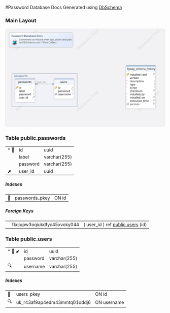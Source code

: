 #Password Database Docs
Generated using [DbSchema](https://dbschema.com)




### Main Layout
![img](./MainLayout.svg)




### Table public.passwords 
| | | |
|---|---|---|
| * &#128273;  | id| uuid  |
|  | label| varchar(255)  |
|  | password| varchar(255)  |
| &#11016; | user\_id| uuid  |


##### Indexes 
| | | |
|---|---|---|
| &#128273;  | passwords\_pkey | ON id|

##### Foreign Keys
| | | |
|---|---|---|
|  | fkqiupw3oqiukdfyc45xvoky044 | ( user\_id ) ref [public.users](#users) (id) |




### Table public.users 
| | | |
|---|---|---|
| * &#128273;  &#11019; | id| uuid  |
|  | password| varchar(255)  |
| &#128269; | username| varchar(255)  |


##### Indexes 
| | | |
|---|---|---|
| &#128273;  | users\_pkey | ON id|
| &#128269;  | uk\_r43af9ap4edm43mmtq01oddj6 | ON username|




